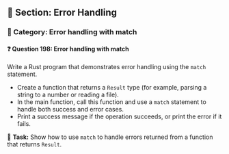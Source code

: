 ## 📘 Section: Error Handling
### 🔹 Category: Error handling with match
#### ❓ Question 198: Error handling with match

Write a Rust program that demonstrates error handling using the `match` statement.

- Create a function that returns a `Result` type (for example, parsing a string to a number or reading a file).
- In the main function, call this function and use a `match` statement to handle both success and error cases.
- Print a success message if the operation succeeds, or print the error if it fails.

🔧 **Task:** Show how to use `match` to handle errors returned from a function that returns `Result`.
